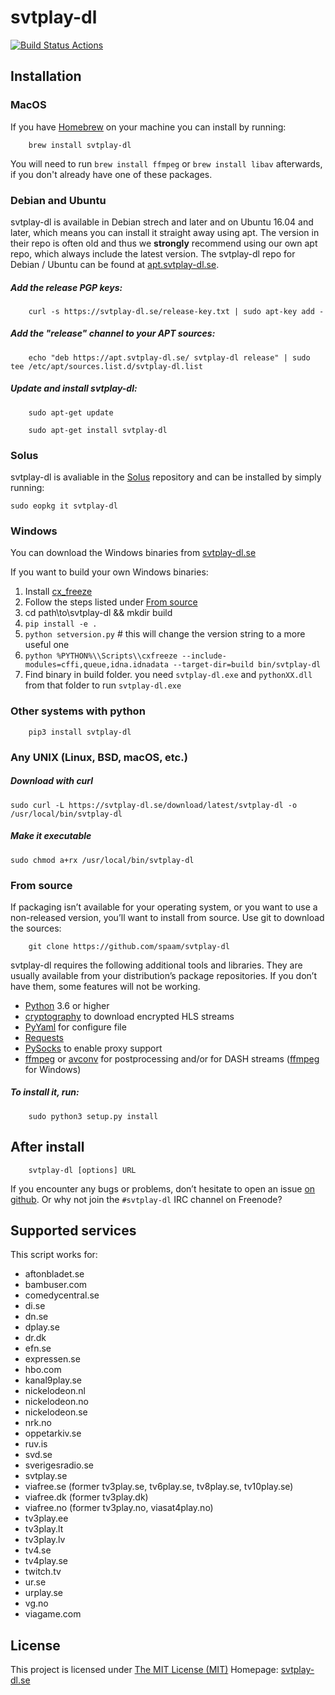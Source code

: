 # svtplay-dl
[![Build Status Actions](https://github.com/spaam/svtplay-dl/workflows/Tests/badge.svg)](https://github.com/spaam/svtplay-dl/actions)


## Installation

### MacOS

If you have [Homebrew](https://brew.sh/) on your machine you can install by running:

```
    brew install svtplay-dl
```
You will need to run `brew install ffmpeg` or `brew install libav` afterwards, if you don't already have one of these packages.

### Debian and Ubuntu

svtplay-dl is available in Debian strech and later and on Ubuntu 16.04 and later, which means you can install it straight away using apt. The version in their repo is often old and thus we **strongly** recommend using our own apt repo, which always include the latest version. The svtplay-dl repo for Debian / Ubuntu can be found at [apt.svtplay-dl.se](https://apt.svtplay-dl.se/).

##### Add the release PGP keys:
```
    curl -s https://svtplay-dl.se/release-key.txt | sudo apt-key add -
```

##### Add the "release" channel to your APT sources:
```
    echo "deb https://apt.svtplay-dl.se/ svtplay-dl release" | sudo tee /etc/apt/sources.list.d/svtplay-dl.list
```

##### Update and install svtplay-dl:
```
    sudo apt-get update

    sudo apt-get install svtplay-dl
```

### Solus

svtplay-dl is avaliable in the [Solus](https://getsol.us.com/) repository and can be installed by simply running:

```
sudo eopkg it svtplay-dl
```

### Windows

You can download the Windows binaries from [svtplay-dl.se](https://svtplay-dl.se/)

If you want to build your own Windows binaries:

1. Install [cx_freeze](https://anthony-tuininga.github.io/cx_Freeze/)
3. Follow the steps listed under [From source](#from-source)
4. cd path\to\svtplay-dl && mkdir build
5. `pip install -e .`
6. `python setversion.py`  # this will change the version string to a more useful one
7. `python %PYTHON%\\Scripts\\cxfreeze --include-modules=cffi,queue,idna.idnadata --target-dir=build bin/svtplay-dl`
8. Find binary in build folder. you need `svtplay-dl.exe` and `pythonXX.dll` from that folder to run `svtplay-dl.exe`

### Other systems with python

```
    pip3 install svtplay-dl
```

### Any UNIX (Linux, BSD, macOS, etc.)

##### Download with curl
```
sudo curl -L https://svtplay-dl.se/download/latest/svtplay-dl -o /usr/local/bin/svtplay-dl
```

##### Make it executable
```
sudo chmod a+rx /usr/local/bin/svtplay-dl
```

### From source

If packaging isn’t available for your operating system, or you want to
use a non-released version, you’ll want to install from source. Use git
to download the sources:

```
    git clone https://github.com/spaam/svtplay-dl
```

svtplay-dl requires the following additional tools and libraries. They
are usually available from your distribution’s package repositories. If
you don’t have them, some features will not be working.

-  [Python](https://www.python.org) 3.6 or higher
-  [cryptography](https://cryptography.io/en/latest) to download encrypted HLS streams
-  [PyYaml](https://github.com/yaml/pyyaml) for configure file
-  [Requests](https://2.python-requests.org)
-  [PySocks](https://github.com/Anorov/PySocks) to enable proxy support
-  [ffmpeg](https://ffmpeg.org) or [avconv](https://libav.org) for postprocessing and/or for DASH streams ([ffmpeg](https://ffmpeg.zeranoe.com) for Windows)

##### To install it, run:

```
    sudo python3 setup.py install
```

## After install

```
    svtplay-dl [options] URL
```

If you encounter any bugs or problems, don’t hesitate to open an issue [on github](https://github.com/spaam/svtplay-dl/issues).
Or why not join the ``#svtplay-dl`` IRC channel on Freenode?

## Supported services

This script works for:

-  aftonbladet.se
-  bambuser.com
-  comedycentral.se
-  di.se
-  dn.se
-  dplay.se
-  dr.dk
-  efn.se
-  expressen.se
-  hbo.com
-  kanal9play.se
-  nickelodeon.nl
-  nickelodeon.no
-  nickelodeon.se
-  nrk.no
-  oppetarkiv.se
-  ruv.is
-  svd.se
-  sverigesradio.se
-  svtplay.se
-  viafree.se (former tv3play.se, tv6play.se, tv8play.se, tv10play.se)
-  viafree.dk (former tv3play.dk)
-  viafree.no (former tv3play.no, viasat4play.no)
-  tv3play.ee
-  tv3play.lt
-  tv3play.lv
-  tv4.se
-  tv4play.se
-  twitch.tv
-  ur.se
-  urplay.se
-  vg.no
-  viagame.com

## License

This project is licensed under [The MIT License (MIT)](LICENSE)
Homepage: [svtplay-dl.se](https://svtplay-dl.se/)
